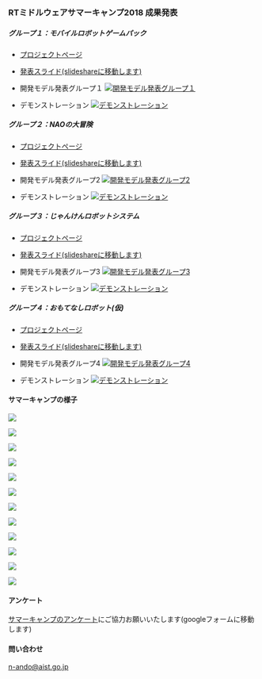 <a name="summer_camp"></a>
### RTミドルウェアサマーキャンプ2018 成果発表

##### グループ１：モバイルロボットゲームパック


- [プロジェクトページ](https://tmp.openrtm.org/openrtm/ja/project/SummerCamp2018_group1)

- [発表スライド(slideshareに移動します)](http://www.slideshare.net/108736729)

- 開発モデル発表グループ１
[![開発モデル発表グループ１](http://img.youtube.com/vi/Ir7IzYPpSz0/0.jpg)](http://www.youtube.com/watch?v=Ir7IzYPpSz0)

- デモンストレーション
[![デモンストレーション](http://img.youtube.com/vi/FWxefLb69HU/0.jpg)](http://www.youtube.com/watch?v=FWxefLb69HU)

##### グループ２：NAOの大冒険

- [プロジェクトページ](https://tmp.openrtm.org/openrtm/ja/project/SummerCamp2018_group2)

- [発表スライド(slideshareに移動します)](http://www.slideshare.net/108735739)

- 開発モデル発表グループ2
[![開発モデル発表グループ2](http://img.youtube.com/vi/bc2Fg0u0iQM/0.jpg)](http://www.youtube.com/watch?v=bc2Fg0u0iQM)

- デモンストレーション
[![デモンストレーション](http://img.youtube.com/vi/RtAw4KkpQPo/0.jpg)](http://www.youtube.com/watch?v=RtAw4KkpQPo)

##### グループ３：じゃんけんロボットシステム

- [プロジェクトページ](https://tmp.openrtm.org/openrtm/ja/project/SummerCamp2018_group3)

- [発表スライド(slideshareに移動します)](http://www.slideshare.net/108736424)

- 開発モデル発表グループ3
[![開発モデル発表グループ3](http://img.youtube.com/vi/47vOBBoKiNA/0.jpg)](http://www.youtube.com/watch?v=47vOBBoKiNA)

- デモンストレーション
[![デモンストレーション](http://img.youtube.com/vi/B45teQvMjpY/0.jpg)](http://www.youtube.com/watch?v=B45teQvMjpY)

##### グループ４：おもてなしロボット(仮)

- [プロジェクトページ](https://tmp.openrtm.org/openrtm/ja/project/SummerCamp2018_group4)

- [発表スライド(slideshareに移動します)](http://www.slideshare.net/108736510)

- 開発モデル発表グループ4
[![開発モデル発表グループ4](http://img.youtube.com/vi/WQZwcAaY7Zs/0.jpg)](http://www.youtube.com/watch?v=WQZwcAaY7Zs)

- デモンストレーション
[![デモンストレーション](http://img.youtube.com/vi/yMCdjIn_QSc/0.jpg)](http://www.youtube.com/watch?v=yMCdjIn_QSc)

#### サマーキャンプの様子

![](https://tmp.openrtm.org/openrtm/sites/default/files/6548/pic-00.jpg)

![](https://tmp.openrtm.org/openrtm/sites/default/files/6548/pic-01.jpg)

![](https://tmp.openrtm.org/openrtm/sites/default/files/6548/pic-02.jpg)

![](https://tmp.openrtm.org/openrtm/sites/default/files/6548/pic-03.jpg)

![](https://tmp.openrtm.org/openrtm/sites/default/files/6548/pic-04.jpg)

![](https://tmp.openrtm.org/openrtm/sites/default/files/6548/pic-05.jpg)

![](https://tmp.openrtm.org/openrtm/sites/default/files/6548/pic-05-01.jpg)

![](https://tmp.openrtm.org/openrtm/sites/default/files/6548/pic-06.jpg)

![](https://tmp.openrtm.org/openrtm/sites/default/files/6548/pic-06-01.jpg)

![](https://tmp.openrtm.org/openrtm/sites/default/files/6548/pic-07.jpg)

![](https://tmp.openrtm.org/openrtm/sites/default/files/6548/pic-08-01.jpg)

![](https://tmp.openrtm.org/openrtm/sites/default/files/6548/pic-09.jpg)

#### アンケート

[サマーキャンプのアンケート](https://goo.gl/forms/j12HssiJ1mizVL7O2)にご協力お願いいたします(googleフォームに移動します)

<!--
#### 申し込み

以下のフォームからお申し込みください。

[申し込みフォーム](https://goo.gl/forms/R18wB3DuHHSJTiIj1)

-->

#### 問い合わせ

 n-ando@aist.go.jp
